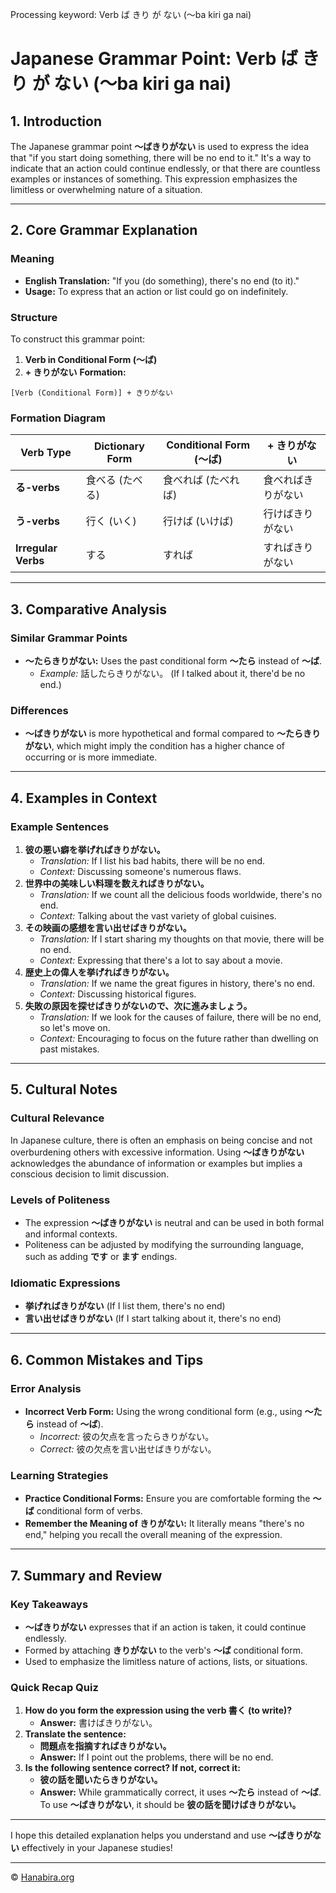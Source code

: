 Processing keyword: Verb ば きり が ない (〜ba kiri ga nai)
# Japanese Grammar Point: Verb ば きり が ない (〜ba kiri ga nai)

## 1. Introduction
The Japanese grammar point **〜ばきりがない** is used to express the idea that "if you start doing something, there will be no end to it." It's a way to indicate that an action could continue endlessly, or that there are countless examples or instances of something. This expression emphasizes the limitless or overwhelming nature of a situation.

---
## 2. Core Grammar Explanation
### Meaning
- **English Translation:** "If you (do something), there's no end (to it)."
- **Usage:** To express that an action or list could go on indefinitely.
### Structure
To construct this grammar point:
1. **Verb in Conditional Form (〜ば)**
2. **+ きりがない**
**Formation:**
```
[Verb (Conditional Form)] + きりがない
```
### Formation Diagram
| Verb Type        | Dictionary Form | Conditional Form (〜ば) | + きりがない          |
|------------------|-----------------|-------------------------|-----------------------|
| **る-verbs**     | 食べる (たべる)   | 食べれば (たべれば)       | 食べればきりがない     |
| **う-verbs**     | 行く (いく)       | 行けば (いけば)           | 行けばきりがない       |
| **Irregular Verbs** | する             | すれば                   | すればきりがない       |
---
## 3. Comparative Analysis
### Similar Grammar Points
- **〜たらきりがない:** Uses the past conditional form **〜たら** instead of **〜ば**.
  - *Example:* 話したらきりがない。 (If I talked about it, there'd be no end.)
### Differences
- **〜ばきりがない** is more hypothetical and formal compared to **〜たらきりがない**, which might imply the condition has a higher chance of occurring or is more immediate.
---
## 4. Examples in Context
### Example Sentences
1. **彼の悪い癖を挙げればきりがない。**
   - *Translation:* If I list his bad habits, there will be no end.
   - *Context:* Discussing someone's numerous flaws.
2. **世界中の美味しい料理を数えればきりがない。**
   - *Translation:* If we count all the delicious foods worldwide, there's no end.
   - *Context:* Talking about the vast variety of global cuisines.
3. **その映画の感想を言い出せばきりがない。**
   - *Translation:* If I start sharing my thoughts on that movie, there will be no end.
   - *Context:* Expressing that there's a lot to say about a movie.
4. **歴史上の偉人を挙げればきりがない。**
   - *Translation:* If we name the great figures in history, there's no end.
   - *Context:* Discussing historical figures.
5. **失敗の原因を探せばきりがないので、次に進みましょう。**
   - *Translation:* If we look for the causes of failure, there will be no end, so let's move on.
   - *Context:* Encouraging to focus on the future rather than dwelling on past mistakes.
---
## 5. Cultural Notes
### Cultural Relevance
In Japanese culture, there is often an emphasis on being concise and not overburdening others with excessive information. Using **〜ばきりがない** acknowledges the abundance of information or examples but implies a conscious decision to limit discussion.
### Levels of Politeness
- The expression **〜ばきりがない** is neutral and can be used in both formal and informal contexts.
- Politeness can be adjusted by modifying the surrounding language, such as adding **です** or **ます** endings.
### Idiomatic Expressions
- **挙げればきりがない** (If I list them, there's no end)
- **言い出せばきりがない** (If I start talking about it, there's no end)
---
## 6. Common Mistakes and Tips
### Error Analysis
- **Incorrect Verb Form:** Using the wrong conditional form (e.g., using **〜たら** instead of **〜ば**).
  - *Incorrect:* 彼の欠点を言ったらきりがない。
  - *Correct:* 彼の欠点を言い出せばきりがない。
### Learning Strategies
- **Practice Conditional Forms:** Ensure you are comfortable forming the **〜ば** conditional form of verbs.
- **Remember the Meaning of きりがない:** It literally means "there's no end," helping you recall the overall meaning of the expression.
---
## 7. Summary and Review
### Key Takeaways
- **〜ばきりがない** expresses that if an action is taken, it could continue endlessly.
- Formed by attaching **きりがない** to the verb's **〜ば** conditional form.
- Used to emphasize the limitless nature of actions, lists, or situations.
### Quick Recap Quiz
1. **How do you form the expression using the verb 書く (to write)?**
   - **Answer:** 書けばきりがない。
2. **Translate the sentence:**
   - **問題点を指摘すればきりがない。**
   - **Answer:** If I point out the problems, there will be no end.
3. **Is the following sentence correct? If not, correct it:**
   - **彼の話を聞いたらきりがない。**
   - **Answer:** While grammatically correct, it uses **〜たら** instead of **〜ば**. To use **〜ばきりがない**, it should be **彼の話を聞けばきりがない。**
---
I hope this detailed explanation helps you understand and use **〜ばきりがない** effectively in your Japanese studies!


---

© [Hanabira.org](https://hanabira.org)

